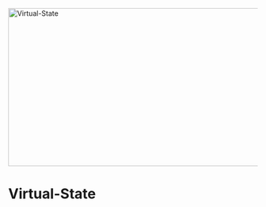 <img src="https://socialify.git.ci/alungilembuthuma/Virtual-State/image?language=1&owner=1&name=1&stargazers=1&theme=Light" alt="Virtual-State" width="640" height="320" />
 <h1> Virtual-State </h1>
